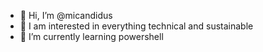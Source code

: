 - 👋 Hi, I’m @micandidus
- 👀 I am interested in everything technical and sustainable
- 🌱 I’m currently learning powershell

<!---
micandidus/micandidus is a ✨ special ✨ repository because its `README.md` (this file) appears on your GitHub profile.
You can click the Preview link to take a look at your changes.
--->

